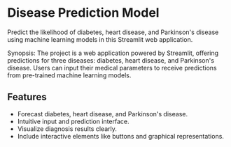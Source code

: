 # Disease Prediction Model

Predict the likelihood of diabetes, heart disease, and Parkinson's disease using machine learning models in this Streamlit web application.


Synopsis:
The project is a web application powered by Streamlit, offering predictions for three diseases: diabetes, heart disease, and Parkinson's disease. Users can input their medical parameters to receive predictions from pre-trained machine learning models.

## Features
- Forecast diabetes, heart disease, and Parkinson's disease.
- Intuitive input and prediction interface.
- Visualize diagnosis results clearly.
- Include interactive elements like buttons and graphical representations.

